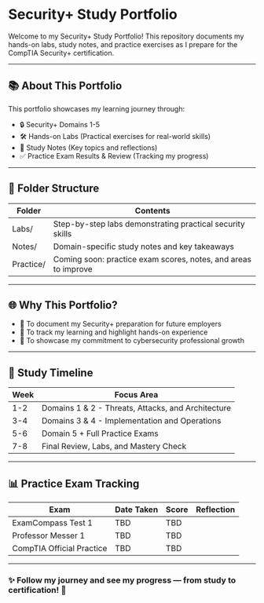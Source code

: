 # Security+ Study Portfolio

Welcome to my Security+ Study Portfolio! This repository documents my hands-on labs, study notes, and practice exercises as I prepare for the CompTIA Security+ certification.

---

## 📚 About This Portfolio

This portfolio showcases my learning journey through:
- 🔒 Security+ Domains 1-5
- 🛠️ Hands-on Labs (Practical exercises for real-world skills)
- 📝 Study Notes (Key topics and reflections)
- ✅ Practice Exam Results & Review (Tracking my progress)

---

## 📂 Folder Structure

| Folder    | Contents |
|-----------|----------|
| Labs/     | Step-by-step labs demonstrating practical security skills |
| Notes/    | Domain-specific study notes and key takeaways |
| Practice/ | Coming soon: practice exam scores, notes, and areas to improve |

---

## 🌐 Why This Portfolio?

- 🚀 To document my Security+ preparation for future employers
- 📖 To track my learning and highlight hands-on experience
- 💼 To showcase my commitment to cybersecurity professional growth

---

## 📆 Study Timeline

| Week | Focus Area |
|----|----|
| 1-2 | Domains 1 & 2 - Threats, Attacks, and Architecture |
| 3-4 | Domains 3 & 4 - Implementation and Operations |
| 5-6 | Domain 5 + Full Practice Exams |
| 7-8 | Final Review, Labs, and Mastery Check |

---

## 📊 Practice Exam Tracking

| Exam               | Date Taken | Score | Reflection |
|-------------------|------------|-----|------------|
| ExamCompass Test 1 | TBD | TBD |  |
| Professor Messer 1 | TBD | TBD |  |
| CompTIA Official Practice | TBD | TBD |  |

---

### ✨ Follow my journey and see my progress — from study to certification! 💪
